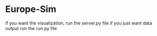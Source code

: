 # Europe-Sim

if you want the visualization, run the server.py file
if you just want data output run the run.py file